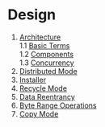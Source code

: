 # Design

1. [Architecture](architecture)<br/>
    1.1 [Basic Terms](architecture#1-basic-terms)<br/>
    1.2 [Components](architecture#2-components)<br/>
    1.3 [Concurrency](architecture#3-concurrency)<br/>
2. [Distributed Mode](distributed_mode)<br/>
3. [Installer](installer)<br/>
4. [Recycle Mode](recycle_mode)<br/>
5. [Data Reentrancy](data_reentrancy)<br/>
6. [Byte Range Operations](../usage/load/operations/byte_ranges)<br/>
7. [Copy Mode](copy_mode)<br/>
